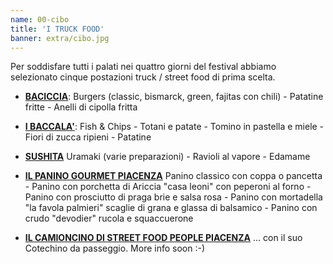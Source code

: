 ```yaml
---
name: 00-cibo
title: 'I TRUCK FOOD'
banner: extra/cibo.jpg
---
```


Per soddisfare tutti i palati nei quattro giorni del festival abbiamo selezionato cinque postazioni truck / street food di prima scelta.

* <a href="https://www.facebook.com/bacicciacafe/" target="_blank" rel="noopener">**BACICCIA**</a>: Burgers (classic, bismarck, green, fajitas con chili) - 
Patatine fritte - 
Anelli di cipolla fritta

* <a href="https://www.facebook.com/ibaccala/" target="_blank" rel="noopener">**I BACCALA'**</a>: Fish & Chips - Totani e patate - Tomino in pastella e miele - Fiori di zucca ripieni - Patatine

* <a href="https://www.facebook.com/SushitaFoodtruck/" target="_blank" rel="noopener">**SUSHITA**</a> Uramaki (varie preparazioni) - Ravioli al vapore - Edamame

* <a href="https://www.facebook.com/Il-Panino-Gourmet-Piacenza-455870877871095/" target="_blank" rel="noopener">**IL PANINO GOURMET PIACENZA**</a> Panino classico con coppa o pancetta - Panino con porchetta di Ariccia "casa leoni" con peperoni al forno - Panino con prosciutto di praga brie e salsa rosa - Panino con mortadella "la favola palmieri" scaglie di grana e glassa di balsamico - Panino con crudo "devodier" rucola e squaccuerone

* <a href="https://www.facebook.com/StreetFoodPeople " target="_blank" rel="noopener">**IL CAMIONCINO DI STREET FOOD PEOPLE PIACENZA**</a>
... con il suo Cotechino da passeggio. More info soon :-)


